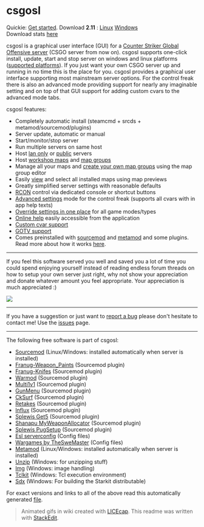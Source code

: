 # csgosl

Quickie: [Get started](https://github.com/lenosisnickerboa/csgosl/wiki). Download **2.11** : [Linux](https://github.com/lenosisnickerboa/csgosl/releases/download/v2.11/csgosl-linux.zip) [Windows](https://github.com/lenosisnickerboa/csgosl/releases/download/v2.11/csgosl-windows.zip) 
<br>Download stats [here](https://somsubhra.github.io/github-release-stats/?username=lenosisnickerboa&repository=csgosl&page=1&per_page=99)

csgosl is a graphical user interface (GUI) for a [Counter Striker Global Offensive server](https://developer.valvesoftware.com/wiki/Counter-Strike:_Global_Offensive_Dedicated_Servers) (CSGO server from now on).  csgosl supports one-click install, update, start and stop server on windows and linux platforms ([supported platforms](https://github.com/lenosisnickerboa/csgosl/wiki/Platform-support)). If you just want your own CSGO server up and running in no time this is the place for you. csgosl provides a graphical user interface supporting most mainstream server options. For the control freak there is also an advanced mode providing support for nearly any imaginable setting and on top of that GUI support for adding custom cvars to the advanced mode tabs.

csgosl features:

* Completely automatic install (steamcmd + srcds + metamod/sourcemod/plugins)
* Server update, automatic or manual
* Start/monitor/stop server
* Run multiple servers on same host
* Host [lan only](https://github.com/lenosisnickerboa/csgosl/wiki/Host%20LAN%20only%20server) or [public](https://github.com/lenosisnickerboa/csgosl/wiki/Host%20public%20server) servers
* Host [workshop maps](https://github.com/lenosisnickerboa/csgosl/wiki/Host%20workshop%20maps) and [map groups](https://github.com/lenosisnickerboa/csgosl/wiki/Host%20workshop%20map%20groups) 
* Manage all your maps and [create your own map groups](https://github.com/lenosisnickerboa/csgosl/wiki/Create%20your%20own%20map%20groups) using the map group editor
* Easily [view](https://github.com/lenosisnickerboa/csgosl/wiki/Help-on-Maps) and select all installed maps using map previews
* Greatly simplified server settings with reasonable defaults 
* [RCON](https://github.com/lenosisnickerboa/csgosl/wiki/Help-on-RconCli) control via dedicated console or shortcut buttons
* [Advanced settings](https://github.com/lenosisnickerboa/csgosl/wiki/Advanced%20mode) mode for the control freak (supports all cvars with in app help texts)
* [Override settings in one place](https://github.com/lenosisnickerboa/csgosl/wiki/Advanced%20mode) for all game modes/types
* [Online help](https://github.com/lenosisnickerboa/csgosl/wiki) easily accessible from the application
* [Custom cvar support](https://github.com/lenosisnickerboa/csgosl/wiki/Custom-cvars)
* [GOTV support](https://github.com/lenosisnickerboa/csgosl/wiki/Host-a-GOTV-server)
* Comes preinstalled with [sourcemod](https://www.sourcemod.net/) and [metamod](https://www.metamodsource.net/) and some plugins. Read more about how it works [here](https://github.com/lenosisnickerboa/csgosl/wiki/Help-on-Sourcemod).


----------


If you feel this software served you well and saved  you a lot of time you could spend enjoying yourself instead of reading endless forum threads on how to setup your own server just right, why not show your appreciation and donate whatever amount you feel appropriate. Your appreciation is much appreciated :)

[![](https://camo.githubusercontent.com/f896f7d176663a1559376bb56aac4bdbbbe85ed1/68747470733a2f2f7777772e70617970616c6f626a656374732e636f6d2f656e5f55532f692f62746e2f62746e5f646f6e61746543435f4c472e676966)](https://www.paypal.com/cgi-bin/webscr?cmd=_s-xclick&hosted_button_id=NESCKT8B4C638)

----------

If you have a suggestion or just want to [report a bug](https://github.com/lenosisnickerboa/csgosl/wiki/Report-a-bug) please don't hesitate to contact me! Use the [issues](https://github.com/lenosisnickerboa/csgosl/issues) page.

----------

The following free software is part of csgosl:

 - [Sourcemod](https://www.sourcemod.net/) (Linux/Windows: installed automatically when server is installed)
 - [Franug-Weapon_Paints](https://github.com/Franc1sco/Franug-Weapon_Paints) (Sourcemod plugin)
 - [Franug-Knifes](https://github.com/Franc1sco/Franug-Knifes) (Sourcemod plugin)
 - [Warmod](https://forums.alliedmods.net/showthread.php?t=225474) (Sourcemod plugin)
 - [Multi1v1](https://github.com/splewis/csgo-multi-1v1) (Sourcemod plugin)
 - [GunMenu](https://forums.alliedmods.net/showthread.php?t=259355) (Sourcemod plugin)
 - [CkSurf](https://forums.alliedmods.net/showthread.php?t=264498) (Sourcemod plugin)
 - [Retakes](https://github.com/splewis/csgo-retakes) (Sourcemod plugin)
 - [Influx](https://influxtimer.com/) (Sourcemod plugin)
 - [Splewis Get5](https://github.com/splewis/get5) (Sourcemod plugin)
 - [Shanapu MyWeaponAllocator](https://github.com/shanapu/MyWeaponAllocator) (Sourcemod plugin)
 - [Splewis PugSetup](https://forums.alliedmods.net/showthread.php?t=244114) (Sourcemod plugin)
 - [Esl serverconfig](https://play.eslgaming.com/download/26251762/) (Config files)
 - [Wargames by TheSweMaster](https://gamebanana.com/scripts/9907) (Config files)
 - [Metamod](https://www.metamodsource.net/) (Linux/Windows: installed automatically when server is installed)
 - [Unzip](http://www.info-zip.org/UnZip.html) (Windows: for unzipping stuff)
 - [Img](http://www.tcl.tk/starkits/) (Windows: image handling)
 - [Tclkit](http://sourceforge.net/projects/twapi) (Windows: Tcl execution environment)
 - [Sdx](http://code.google.com/archive/p/tclkit/) (Windows: For building the Starkit distributable)

For exact versions and links to all of the above read this automatically generated [file](https://github.com/lenosisnickerboa/csgosl/blob/master/src/contribs.tcl).

> Animated gifs in wiki created with [LICEcap](http://www.cockos.com/licecap/).
> This readme was written with [StackEdit](https://stackedit.io/).

